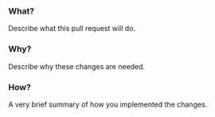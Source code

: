 ### What?

Describe what this pull request will do.

### Why?

Describe why these changes are needed.

### How?

A very brief summary of how you implemented the changes.
